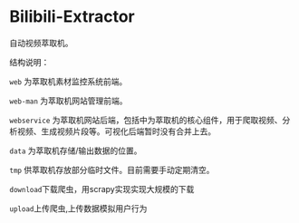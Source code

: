 # Bilibili-Extractor

自动视频萃取机。

结构说明：

`web` 为萃取机素材监控系统前端。

`web-man` 为萃取机网站管理前端。

`webservice` 为萃取机网站后端，包括中为萃取机的核心组件，用于爬取视频、分析视频、生成视频片段等。可视化后端暂时没有合并上去。

`data` 为萃取机存储/输出数据的位置。

`tmp` 供萃取机存放部分临时文件。目前需要手动定期清空。

`download`下载爬虫，用scrapy实现实现大规模的下载

`upload`上传爬虫,上传数据模拟用户行为